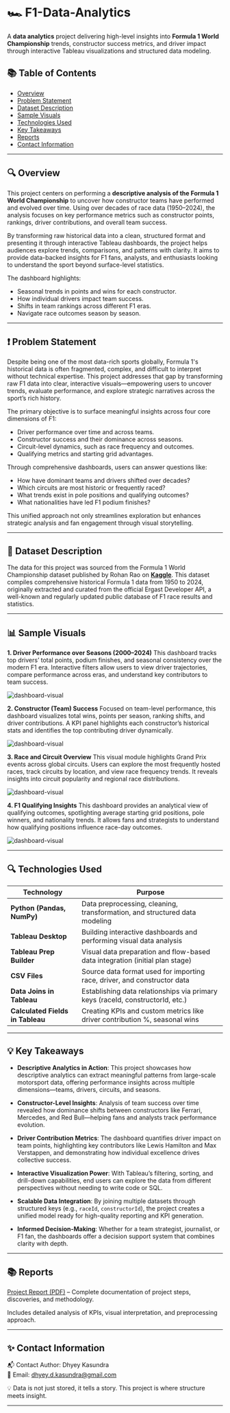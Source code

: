 # 🏎️ F1-Data-Analytics
A **data analytics** project delivering high-level insights into **Formula 1 World Championship** trends, constructor success metrics, and driver impact through interactive Tableau visualizations and structured data modeling.

## 📚 Table of Contents

- [Overview](#-overview)
- [Problem Statement](#-problem-statement)
- [Dataset Description](#-dataset-description)
- [Sample Visuals](#-sample-visuals)
- [Technologies Used](#-technologies-used)
- [Key Takeaways](#-key-takeaways)
- [Reports](#-reports)
- [Contact Information](#-contact-information)

---

## 🔍 Overview
This project centers on performing a **descriptive analysis of the Formula 1 World Championship** to uncover how constructor teams have performed and evolved over time. Using over decades of race data (1950–2024), the analysis focuses on key performance metrics such as constructor points, rankings, driver contributions, and overall team success.

By transforming raw historical data into a clean, structured format and presenting it through interactive Tableau dashboards, the project helps audiences explore trends, comparisons, and patterns with clarity. It aims to provide data-backed insights for F1 fans, analysts, and enthusiasts looking to understand the sport beyond surface-level statistics.

The dashboard highlights:
- Seasonal trends in points and wins for each constructor.
- How individual drivers impact team success.
- Shifts in team rankings across different F1 eras.
- Navigate race outcomes season by season.

---

## ❗ Problem Statement
Despite being one of the most data-rich sports globally, Formula 1's historical data is often fragmented, complex, and difficult to interpret without technical expertise. This project addresses that gap by transforming raw F1 data into clear, interactive visuals—empowering users to uncover trends, evaluate performance, and explore strategic narratives across the sport’s rich history.

The primary objective is to surface meaningful insights across four core dimensions of F1:

  - Driver performance over time and across teams.
  - Constructor success and their dominance across seasons.
  - Circuit-level dynamics, such as race frequency and outcomes.
  - Qualifying metrics and starting grid advantages.

Through comprehensive dashboards, users can answer questions like:

  - How have dominant teams and drivers shifted over decades?
  - Which circuits are most historic or frequently raced?
  - What trends exist in pole positions and qualifying outcomes?
  - What nationalities have led F1 podium finishes?

This unified approach not only streamlines exploration but enhances strategic analysis and fan engagement through visual storytelling.

--- 

## 🧩 Dataset Description
The data for this project was sourced from the Formula 1 World Championship dataset published by Rohan Rao on **[Kaggle](https://www.kaggle.com/datasets/rohanrao/formula-1-world-championship-1950-2020/data)**. This dataset compiles comprehensive historical Formula 1 data from 1950 to 2024, originally extracted and curated from the official Ergast Developer API, a well-known and regularly updated public database of F1 race results and statistics.

---

## 📊 Sample Visuals
**1. Driver Performance over Seasons (2000–2024)**
This dashboard tracks top drivers’ total points, podium finishes, and seasonal consistency over the modern F1 era. Interactive filters allow users to view driver trajectories, compare performance across eras, and understand key contributors to team success.

![dashboard-visual](https://github.com/user-attachments/assets/2faad78b-e46b-4179-a493-cfbee81ba9fa)

**2. Constructor (Team) Success**
Focused on team-level performance, this dashboard visualizes total wins, points per season, ranking shifts, and driver contributions. A KPI panel highlights each constructor’s historical stats and identifies the top contributing driver dynamically.

![dashboard-visual]("https://github.com/user-attachments/assets/d847729c-6cc8-4234-8906-a2cda1c461fc")

**3. Race and Circuit Overview**
This visual module highlights Grand Prix events across global circuits. Users can explore the most frequently hosted races, track circuits by location, and view race frequency trends. It reveals insights into circuit popularity and regional race distributions.

![dashboard-visual](https://github.com/user-attachments/assets/c57e84f2-7079-4dfc-9e3a-f33dcc855dd8)

**4. F1 Qualifying Insights**
This dashboard provides an analytical view of qualifying outcomes, spotlighting average starting grid positions, pole winners, and nationality trends. It allows fans and strategists to understand how qualifying positions influence race-day outcomes.

![dashboard-visual](https://github.com/user-attachments/assets/3e3d13f2-6cb7-498d-bfef-eb9ed6dcfa31)

---

## 🔍 Technologies Used

| **Technology**         | **Purpose**                                                                 |
|------------------------|------------------------------------------------------------------------------|
| **Python (Pandas, NumPy)** | Data preprocessing, cleaning, transformation, and structured data modeling       |
| **Tableau Desktop**    | Building interactive dashboards and performing visual data analysis         |
| **Tableau Prep Builder** | Visual data preparation and flow-based data integration (initial plan stage) |
| **CSV Files**          | Source data format used for importing race, driver, and constructor data     |
| **Data Joins in Tableau** | Establishing data relationships via primary keys (raceId, constructorId, etc.) |
| **Calculated Fields in Tableau** | Creating KPIs and custom metrics like driver contribution %, seasonal wins |


---

## 💡 Key Takeaways

- **Descriptive Analytics in Action**: This project showcases how descriptive analytics can extract meaningful patterns from large-scale motorsport data, offering performance insights across multiple dimensions—teams, drivers, circuits, and seasons.

- **Constructor-Level Insights**: Analysis of team success over time revealed how dominance shifts between constructors like Ferrari, Mercedes, and Red Bull—helping fans and analysts track performance evolution.

- **Driver Contribution Metrics**: The dashboard quantifies driver impact on team points, highlighting key contributors like Lewis Hamilton and Max Verstappen, and demonstrating how individual excellence drives collective success.

- **Interactive Visualization Power**: With Tableau’s filtering, sorting, and drill-down capabilities, end users can explore the data from different perspectives without needing to write code or SQL.

- **Scalable Data Integration**: By joining multiple datasets through structured keys (e.g., `raceId`, `constructorId`), the project creates a unified model ready for high-quality reporting and KPI generation.

- **Informed Decision-Making**: Whether for a team strategist, journalist, or F1 fan, the dashboards offer a decision support system that combines clarity with depth.



---

## 📚 Reports
[Project Report (PDF)]() – Complete documentation of project steps, discoveries, and methodology.

Includes detailed analysis of KPIs, visual interpretation, and preprocessing approach.

---

## ✨ Contact Information

📬 Contact Author: Dhyey Kasundra <br> 
📧 Email: dhyey.d.kasundra@gmail.com

💡 Data is not just stored, it tells a story. This project is where structure meets insight.

---
